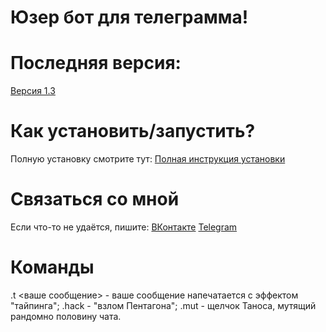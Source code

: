 # Юзер бот для телеграмма!
# Последняя версия: 
  [Версия 1.3](https://github.com/AyonovDenizs/TgUserBot/releases/tag/V.1.3.appupdate)

# Как установить/запустить?
Полную установку смотрите тут:
[Полная инструкция установки](https://github.com/AyonovDenizs/TgUserBot/blob/TgUserBot/docs/installingtguserbot1.md) 

# Связаться со мной
Если что-то не удаётся, пишите:
[ВКонтакте](https://vk.com/ayden.yt_official)
[Telegram](https://t.me/AyDenRu)

# Команды
.t <ваше сообщение> - ваше сообщение напечатается с эффектом "тайпинга";
.hack - "взлом Пентагона"; 
.mut - щелчок Таноса, мутящий рандомно половину чата. 
